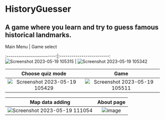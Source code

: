 # HistoryGuesser
## A game where you learn and try to guess famous historical landmarks.

Main Menu            |  Game select

:-------------------------:|:-------------------------:
![Screenshot 2023-05-19 105315](https://github.com/nekocats/HistoryGuesser/assets/71066639/262837c7-9b5c-4dad-a26c-94e33b4f6c20)  |  ![Screenshot 2023-05-19 105342](https://github.com/nekocats/HistoryGuesser/assets/71066639/5dc44c7e-5d25-4197-ab3d-89b7d0f46e9d)


Choose quiz mode            |  Game
:-------------------------:|:-------------------------:
![Screenshot 2023-05-19 105429](https://github.com/nekocats/HistoryGuesser/assets/71066639/96e16955-fda7-4c18-a1eb-5de21483916a)  |   ![Screenshot 2023-05-19 105511](https://github.com/nekocats/HistoryGuesser/assets/71066639/ab9cd484-5b52-4ff8-ba50-273be6809b6f)


Map data adding            |  About page
:-------------------------:|:-------------------------:
![Screenshot 2023-05-19 111054](https://github.com/nekocats/HistoryGuesser/assets/71066639/acd0d0ec-fd01-4da8-a121-1a4cad4386e0)  |  ![image](https://user-images.githubusercontent.com/71066639/233734825-f3c6791a-5d30-4129-aa8f-9a999db7252d.png)

